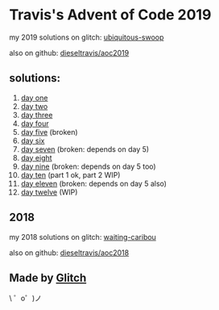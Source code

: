 Travis's Advent of Code 2019
============================

my 2019 solutions on glitch: [ubiquitous-swoop](https://ubiquitous-swoop.glitch.me/)

also on github: [dieseltravis/aoc2019](https://github.com/dieseltravis/aoc2019)

solutions:
----------
1. [day one](https://ubiquitous-swoop.glitch.me/day01)
2. [day two](https://ubiquitous-swoop.glitch.me/day02)
3. [day three](https://ubiquitous-swoop.glitch.me/day03)
4. [day four](https://ubiquitous-swoop.glitch.me/day04)
5. [day five](https://ubiquitous-swoop.glitch.me/day05) (broken)
6. [day six](https://ubiquitous-swoop.glitch.me/day06)
7. [day seven](https://ubiquitous-swoop.glitch.me/day07) (broken: depends on day 5)
8. [day eight](https://ubiquitous-swoop.glitch.me/day08)
9. [day nine](https://ubiquitous-swoop.glitch.me/day09) (broken: depends on day 5 too)
10. [day ten](https://ubiquitous-swoop.glitch.me/day10) (part 1 ok, part 2 WIP)
11. [day eleven](https://ubiquitous-swoop.glitch.me/day11) (broken: depends on day 5 also)
12. [day twelve](https://ubiquitous-swoop.glitch.me/day12) (WIP)

2018
----

my 2018 solutions on glitch: [waiting-caribou](https://waiting-caribou.glitch.me/)

also on github: [dieseltravis/aoc2018](https://github.com/dieseltravis/aoc2018)


Made by [Glitch](https://glitch.com/)
-------------------------------------

\ ゜o゜)ノ

